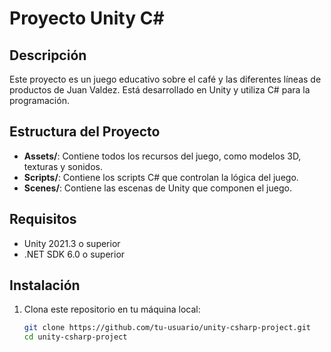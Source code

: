 # Proyecto Unity C#

## Descripción

Este proyecto es un juego educativo sobre el café y las diferentes líneas de productos de Juan Valdez. Está desarrollado en Unity y utiliza C# para la programación.

## Estructura del Proyecto

- **Assets/**: Contiene todos los recursos del juego, como modelos 3D, texturas y sonidos.
- **Scripts/**: Contiene los scripts C# que controlan la lógica del juego.
- **Scenes/**: Contiene las escenas de Unity que componen el juego.

## Requisitos

- Unity 2021.3 o superior
- .NET SDK 6.0 o superior

## Instalación

1. Clona este repositorio en tu máquina local:
   ```sh
   git clone https://github.com/tu-usuario/unity-csharp-project.git
   cd unity-csharp-project
